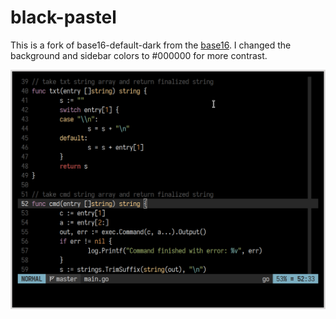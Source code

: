 # black-pastel

This is a fork of base16-default-dark from the
[base16](https://github.com/chriskempson/base16-vim). I changed the background
and sidebar colors to #000000 for more contrast.

![1](img.png)

